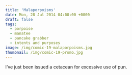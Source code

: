 ```yaml
---
title: 'Malaporpoisms'
date: Mon, 28 Jul 2014 04:00:00 +0000
draft: false
tags: 
  - porpoise
  - manatee
  - pancake grabber
  - intents and purposes
image: /img/comic-19-malaporpoisms.jpg
thumbnail: /img/comic-19-promo.jpg
---
```


I’ve just been issued a cetacean for excessive use of pun.